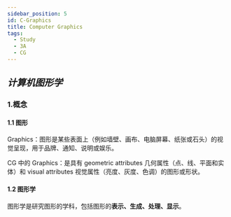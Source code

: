 ```yaml
---
sidebar_position: 5
id: C-Graphics
title: Computer Graphics
tags:
  - Study
  - 3A
  - CG
---
```


## _计算机图形学_

### 1.概念

#### 1.1 图形

Graphics：图形是某些表面上（例如墙壁、画布、电脑屏幕、纸张或石头）的视觉呈现，用于品牌、通知、说明或娱乐。

CG 中的 Graphics：是具有 geometric attributes 几何属性（点、线、平面和实体）和 visual attributes 视觉属性（亮度、灰度、色调）的图形或形状。

#### 1.2 图形学

图形学是研究图形的学科，包括图形的**表示、生成、处理、显示**。
